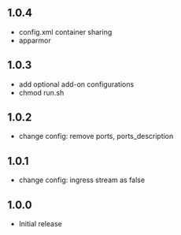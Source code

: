 <!-- https://developers.home-assistant.io/docs/add-ons/presentation#keeping-a-changelog -->

## 1.0.4

- config.xml container sharing
- apparmor

## 1.0.3

- add optional add-on configurations
- chmod run.sh 

## 1.0.2

- change config: remove ports, ports_description

## 1.0.1

- change config: ingress stream as false

## 1.0.0

- Initial release